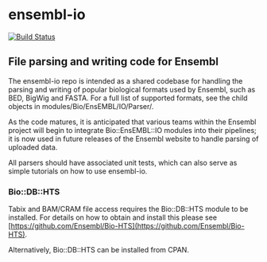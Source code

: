 # ensembl-io

[![Build Status](https://travis-ci.org/Ensembl/ensembl-io.svg?branch=release/106)][travis]

## File parsing and writing code for Ensembl

The ensembl-io repo is intended as a shared codebase for handling
the parsing and writing of popular biological formats used by Ensembl,
such as BED, BigWig and FASTA. For a full list of supported formats,
see the child objects in modules/Bio/EnsEMBL/IO/Parser/.

As the code matures, it is anticipated that various teams within the
Ensembl project will begin to integrate Bio::EnsEMBL::IO modules into
their pipelines; it is now used in future releases of the Ensembl
website to handle parsing of uploaded data.

All parsers should have associated unit tests, which can also serve as
simple tutorials on how to use ensembl-io.

### Bio::DB::HTS

Tabix and BAM/CRAM file access requires the Bio::DB::HTS module
to be installed. For details on how to obtain and install this please
see [https://github.com/Ensembl/Bio-HTS](https://github.com/Ensembl/Bio-HTS).

Alternatively, Bio::DB::HTS can be installed from CPAN.

[travis]: https://travis-ci.org/Ensembl/ensembl-io
